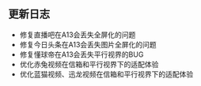 ## 更新日志

- 修复直播吧在A13会丢失全屏化的问题
- 修复今日头条在A13会丢失图片全屏化的问题
- 修复懂球帝在A13会丢失平行视界的BUG
- 优化赤兔视频在信箱和平行视界下的适配体验
- 优化蓝猫视频、迅龙视频在信箱和平行视界下的适配体验
